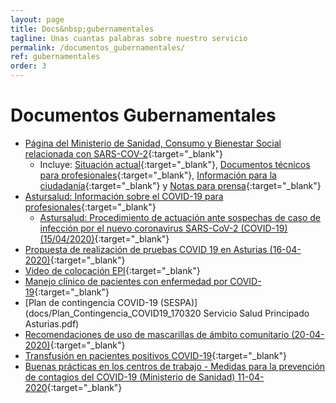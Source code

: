 ```yaml
---
layout: page
title: Docs&nbsp;gubernamentales
tagline: Unas cuantas palabras sobre nuestro servicio
permalink: /documentos_gubernamentales/
ref: gubernamentales
order: 3
---
```

# Documentos Gubernamentales

* [Página del Ministerio de Sanidad, Consumo y Bienestar Social relacionada con SARS-COV-2](https://www.mscbs.gob.es/profesionales/saludPublica/ccayes/alertasActual/nCov-China/home.htm){:target="_blank"}
  * Incluye: [Situación actual](https://www.mscbs.gob.es/profesionales/saludPublica/ccayes/alertasActual/nCov-China/situacionActual.htm){:target="_blank"}, [Documentos técnicos para profesionales](https://www.mscbs.gob.es/profesionales/saludPublica/ccayes/alertasActual/nCov-China/documentos.htm){:target="_blank"}, [Información para la ciudadanía](https://www.mscbs.gob.es/profesionales/saludPublica/ccayes/alertasActual/nCov-China/ciudadania.htm){:target="_blank"} y [Notas para prensa](https://www.mscbs.gob.es/profesionales/cargarNotas.do){:target="_blank"}
* [Astursalud: Información sobre el COVID-19 para profesionales](https://www.astursalud.es/en/noticias/-/noticias/procedimiento-de-actuacion-ante-sospechas-de-caso-de-infeccion-por-el-nuevo-coronavirus-2019-ncov-en-asturias){:target="_blank"}
  * [Astursalud: Procedimiento de actuación ante sospechas de caso de infección por el nuevo coronavirus SARS-CoV-2 (COVID-19) (15/04/2020)](https://www.astursalud.es/documents/31867/973133/Procedimiento+COVID-19_Asturias_General.pdf/b428ca7a-55bf-7029-28e5-cbfdd6947c2a){:target="_blank"}
* [Propuesta de realización de pruebas COVID 19 en Asturias (16-04-2020)](https://drive.google.com/open?id=1CDivkT3baSbOuYFK-O7nYAQlT-I6KEqv){:target="_blank"}
* [Video de colocación EPI](https://www.youtube.com/watch?v=jjaJYRolrJo&feature=youtu.be){:target="_blank"}
* [Manejo clínico de pacientes con enfermedad por COVID-19](docs/Manejo-clínico-de-pacientes-con-enfermedad-por-COVID-19-MINISTERIO-SANIDA-pdf.pdf){:target="_blank"}
* [Plan de contingencia COVID-19 \(SESPA)](docs/Plan_Contingencia_COVID19_170320 Servicio Salud Principado Asturias.pdf)
* [Recomendaciones de uso de mascarillas de ámbito comunitario (20-04-2020)](https://drive.google.com/open?id=1T5ZR-LivtEqmOe9xWDrfb1_E_5Ed4nBx){:target="_blank"}
* [Transfusión en pacientes positivos COVID-19](https://drive.google.com/open?id=1D4zZTxzPPq24_f2e0uYmTTKoK-MtY2b2){:target="_blank"}
* [Buenas prácticas en los centros de trabajo - Medidas para la prevención de contagios del COVID-19 (Ministerio de Sanidad) 11-04-2020](https://drive.google.com/open?id=1r9wiHkdQFdegWkpkhwAUyoL3NLmuOYDP){:target="_blank"}
